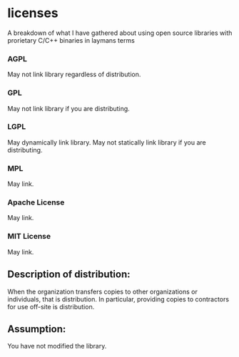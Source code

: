 # licenses
A breakdown of what I have gathered about using open source libraries with prorietary C/C++ binaries in laymans terms

### AGPL
May not link library regardless of distribution.

### GPL
May not link library if you are distributing.

### LGPL
May dynamically link library.
May not statically link library if you are distributing.

### MPL
May link.

### Apache License
May link.

### MIT License
May link.

## Description of distribution:
When the organization transfers copies to other organizations or individuals, that is distribution. In particular, providing copies to contractors for use off-site is distribution.

## Assumption:
You have not modified the library.
